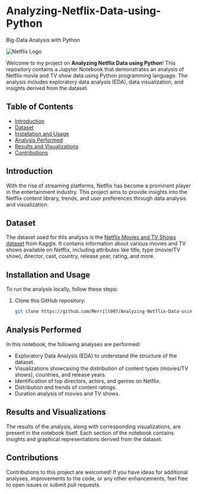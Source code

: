 # Analyzing-Netflix-Data-using-Python
Big-Data Analysis with Python

![Netflix Logo](https://github.com/Merrill007/Analyzing-Netflix-Data-using-Python/raw/main/netflix_logo.jpg)

Welcome to my project on **Analyzing Netflix Data using Python**! This repository contains a Jupyter Notebook that demonstrates an analysis of Netflix movie and TV show data using Python programming language. The analysis includes exploratory data analysis (EDA), data visualization, and insights derived from the dataset.

## Table of Contents

- [Introduction](#introduction)
- [Dataset](#dataset)
- [Installation and Usage](#installation-and-usage)
- [Analysis Performed](#analysis-performed)
- [Results and Visualizations](#results-and-visualizations)
- [Contributions](#contributions)

## Introduction

With the rise of streaming platforms, Netflix has become a prominent player in the entertainment industry. This project aims to provide insights into the Netflix content library, trends, and user preferences through data analysis and visualization.

## Dataset

The dataset used for this analysis is the [Netflix Movies and TV Shows dataset](https://www.kaggle.com/shivamb/netflix-shows) from Kaggle. It contains information about various movies and TV shows available on Netflix, including attributes like title, type (movie/TV show), director, cast, country, release year, rating, and more.

## Installation and Usage

To run the analysis locally, follow these steps:

1. Clone this GitHub repository:

   ```bash
   git clone https://github.com/Merrill007/Analyzing-Netflix-Data-using-Python.git

## Analysis Performed

In this notebook, the following analyses are performed:

- Exploratory Data Analysis (EDA) to understand the structure of the dataset.
- Visualizations showcasing the distribution of content types (movies/TV shows), countries, and release years.
- Identification of top directors, actors, and genres on Netflix.
- Distribution and trends of content ratings.
- Duration analysis of movies and TV shows.

## Results and Visualizations

The results of the analysis, along with corresponding visualizations, are present in the notebook itself. Each section of the notebook contains insights and graphical representations derived from the dataset.

## Contributions

Contributions to this project are welcomed! If you have ideas for additional analyses, improvements to the code, or any other enhancements, feel free to open issues or submit pull requests.
